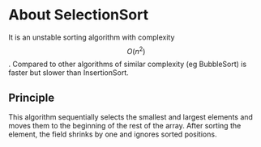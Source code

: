 # About SelectionSort

It is an unstable sorting algorithm with complexity $$ O(n^2) $$. Compared to other algorithms
of similar complexity (eg BubbleSort) is faster but slower than InsertionSort.

## Principle

This algorithm sequentially selects the smallest and largest elements and moves them to the beginning of the rest of the array. After sorting the element, the field shrinks
by one and ignores sorted positions.